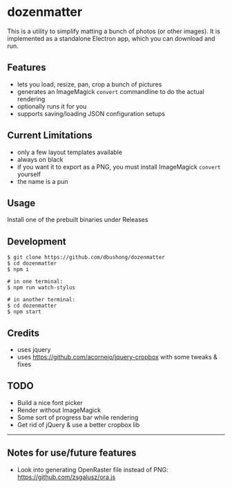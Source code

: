 # dozenmatter

This is a utility to simplify matting a bunch of photos (or other images).
It is implemented as a standalone Electron app, which you can download and
run.

## Features

- lets you load, resize, pan, crop a bunch of pictures
- generates an ImageMagick `convert` commandline to do the actual rendering
- optionally runs it for you
- supports saving/loading JSON configuration setups

## Current Limitations

- only a few layout templates available
- always on black
- if you want it to export as a PNG, you must install ImageMagick `convert`
  yourself
- the name is a pun

## Usage

Install one of the prebuilt binaries under Releases

## Development

```
$ git clone https://github.com/dbushong/dozenmatter
$ cd dozenmatter
$ npm i

# in one terminal:
$ npm run watch-stylus

# in another terminal:
$ cd dozenmatter
$ npm start
```

## Credits

- uses jquery
- uses https://github.com/acornejo/jquery-cropbox with some tweaks & fixes

## TODO

- Build a nice font picker
- Render without ImageMagick
- Some sort of progress bar while rendering
- Get rid of jQuery & use a better cropbox lib

---

## Notes for use/future features

- Look into generating OpenRaster file instead of PNG: https://github.com/zsgalusz/ora.js
